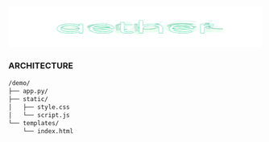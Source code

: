 ![AetherLogoPNG](aether-logo-stylized-png.png)

### ARCHITECTURE
```
/demo/
├── app.py/
├── static/
│   ├── style.css
│   └── script.js
└── templates/
    └── index.html
```
